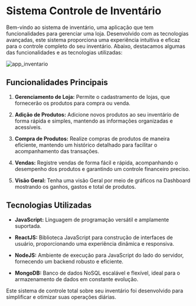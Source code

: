 # Sistema Controle de Inventário
Bem-vindo ao sistema de inventário, uma aplicação que tem funcionalidades para gerenciar uma loja. Desenvolvido com as tecnologias avançadas, este sistema proporciona uma experiência intuitiva e eficaz para o controle completo do seu inventário. Abaixo, destacamos algumas das funcionalidades e as tecnologias utilizadas:

![app_inventario](https://github.com/geovanesv/app_Inventario/assets/49567926/ef281b5c-2493-4a7b-969c-0c922da839de)


## Funcionalidades Principais

1. **Gerenciamento de Loja:** Permite o cadastramento de lojas, que fornecerão os produtos para compra ou venda.

2. **Adição de Produtos:** Adicione novos produtos ao seu inventário de forma rápida e simples, mantendo as informações organizadas e acessíveis.

3. **Compra de Produtos:** Realize compras de produtos de maneira eficiente, mantendo um histórico detalhado para facilitar o acompanhamento das transações.

4. **Vendas:** Registre vendas de forma fácil e rápida, acompanhando o desempenho dos produtos e garantindo um controle financeiro preciso.

5. **Visão Geral:** Tenha uma visão Geral por meio de gráficos na Dashboard mostrando os ganhos, gastos e total de produtos.

## Tecnologias Utilizadas

- **JavaScript:** Linguagem de programação versátil e amplamente suportada.

- **ReactJS:** Biblioteca JavaScript para construção de interfaces de usuário, proporcionando uma experiência dinâmica e responsiva.

- **NodeJS:** Ambiente de execução para JavaScript do lado do servidor, fornecendo um backend robusto e eficiente.

- **MongoDB:** Banco de dados NoSQL escalável e flexível, ideal para o armazenamento de dados em constante evolução.

Este sistema de controle total sobre seu inventário foi desenvolvido para simplificar e otimizar suas operações diárias.

